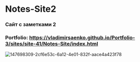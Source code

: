 # Notes-Site2

### Сайт с заметками 2

### Portfolio: https://vladimirsaenko.github.io/Portfolio-3/sites/site-41/Notes-Site/index.html

![147698309-2cf6e53c-6a12-4e01-832f-aace4a423f78](https://user-images.githubusercontent.com/56477695/147837718-a2df554e-8ea8-4b2b-ac2d-be982d9345a8.jpg)
